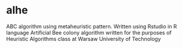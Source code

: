 # alhe
ABC algorithm using metaheuristic pattern. 
Written using Rstudio in R language
Artificial Bee colony algorithm written for the purposes of Heuristic Algorithms class at Warsaw University of Technology
